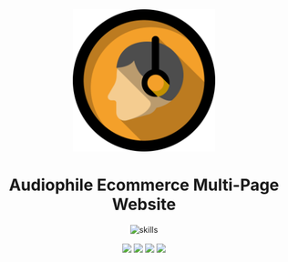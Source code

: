 <div align="center">
  <img src="./public/headphones-svgrepo-com.svg" width="250px" />
  <h1>Audiophile Ecommerce Multi-Page Website</h1>
  
  ![skills](https://skillicons.dev/icons?i=html,css,js,react,tailwind,vite,vercel,figma&theme=dark)

  <p>
    <img align="center" src="https://img.shields.io/badge/Coded_By-Bryan_Li-0072b1?style=flat" />
    <img align="center" src="https://img.shields.io/badge/Status-In_Progress-D87D4A?style=flat" />
    <img align="center" src="https://img.shields.io/badge/FEM_Project-TRUE-3F54A3?style=flat&logo=frontend-mentor&logoColor=white" />
    <img align="center" src="https://img.shields.io/badge/Project_Difficulty-GURU-ed2c49?style=flat" />
  </p>
</div>
